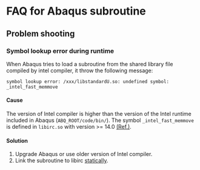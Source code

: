 # FAQ for Abaqus subroutine


## Problem shooting
### Symbol lookup error during runtime

When Abaqus tries to load a subroutine from the shared library file compiled by intel compiler, it throw the following message:

    symbol lookup error: /xxx/libstandardU.so: undefined symbol: _intel_fast_memmove

#### Cause
The version of Intel compiler is higher than the version of the Intel runtime included in Abaqus (`ABQ_ROOT/code/bin/`).
The symbol `_intel_fast_memmove` is defined in `libirc.so` with version >= 14.0 [(Ref.)][1].

#### Solution
1. Upgrade Abaqus or use older version of Intel compiler.
2. Link the subroutine to libirc [statically][2].


[1]: https://software.intel.com/zh-cn/forums/intel-fortran-compiler-for-linux-and-mac-os-x/topic/591214
[2]: http://www.opal-rt.com/KMP/index.php?/article/AA-00609/0/Undefined-reference-to-_intel_fast_memset-build-error-related-to-rte_delay.html

